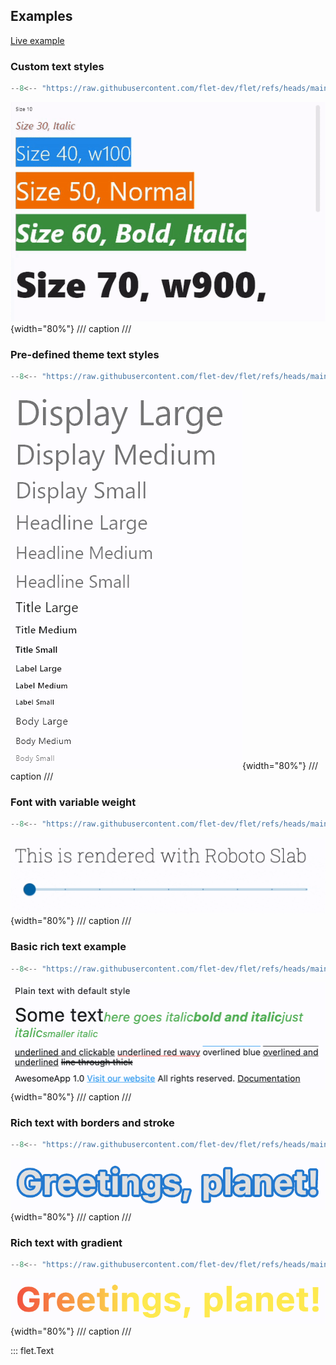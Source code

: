## Examples

[Live example](https://flet-controls-gallery.fly.dev/displays/text)

### Custom text styles

```python
--8<-- "https://raw.githubusercontent.com/flet-dev/flet/refs/heads/main/sdk/python/examples/controls/text/custom-styles.py"
```

![custom-styles](https://raw.githubusercontent.com/flet-dev/flet/main/sdk/python/examples/controls/text/media/custom-styles.gif){width="80%"}
/// caption
///

### Pre-defined theme text styles

```python
--8<-- "https://raw.githubusercontent.com/flet-dev/flet/refs/heads/main/sdk/python/examples/controls/text/text-theme-styles.py"
```

![text-theme-styles](https://raw.githubusercontent.com/flet-dev/flet/main/sdk/python/examples/controls/text/media/text-theme-styles.png){width="80%"}
/// caption
///

### Font with variable weight

```python
--8<-- "https://raw.githubusercontent.com/flet-dev/flet/refs/heads/main/sdk/python/examples/controls/text/variable-font-weight.py"
```

![variable-font-weight](https://raw.githubusercontent.com/flet-dev/flet/main/sdk/python/examples/controls/text/media/variable-font-weight.gif){width="80%"}
/// caption
///

### Basic rich text example

```python
--8<-- "https://raw.githubusercontent.com/flet-dev/flet/refs/heads/main/sdk/python/examples/controls/text/rich-text-basic.py"
```

![rich-text-basic](https://raw.githubusercontent.com/flet-dev/flet/main/sdk/python/examples/controls/text/media/rich-text-basic.png){width="80%"}
/// caption
///

### Rich text with borders and stroke

```python
--8<-- "https://raw.githubusercontent.com/flet-dev/flet/refs/heads/main/sdk/python/examples/controls/text/rich-text-border-stroke.py"
```

![rich-text-border-stroke](https://raw.githubusercontent.com/flet-dev/flet/main/sdk/python/examples/controls/text/media/rich-text-border-stroke.png){width="80%"}
/// caption
///

### Rich text with gradient

```python
--8<-- "https://raw.githubusercontent.com/flet-dev/flet/refs/heads/main/sdk/python/examples/controls/text/rich-text-gradient.py"
```

![rich-text-gradient](https://raw.githubusercontent.com/flet-dev/flet/main/sdk/python/examples/controls/text/media/rich-text-gradient.png){width="80%"}
/// caption
///

::: flet.Text
